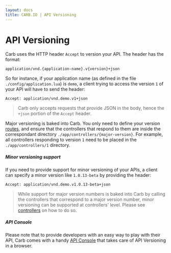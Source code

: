 ```yaml
---
layout: docs
title: CARB.IO | API Versioning
---
```



# API Versioning

Carb uses the HTTP header `Accept` to version your API. The header has the format:

```
application/vnd.{application-name}.v{version}+json
```

So for instance, if your application name (as defined in the file `./config/application.lua`) is `demo`, a client trying to access the version `1` of your API will have to send the header:

```
Accept: application/vnd.demo.v1+json
```

> Carb only accepts requests that provide JSON in the body, hence the `+json` portion of the `Accept` header.

Major versioning is baked into Carb. You only need to define your version [routes](/docs/routes.html), and ensure that the controllers that respond to them are inside the correspondant directory `./app/controllers/{major-version}`. For example, all controllers responding to version `1` need to be placed in the `./app/controllers/1` directory.


##### Minor versioning support

If you need to provide support for minor versioning of your APIs, a client can specify a minor version like `1.0.13-beta` by providing the header:

```
Accept: application/vnd.demo.v1.0.13-beta+json
```

> While support for major version numbers is baked into Carb by calling the controllers that correspond to a major version number, minor versioning can be supported at controllers' level. Please see [controllers](/docs/controllers.html) on how to do so.


##### API Console

Please note that to provide developers with an easy way to play with their API, Carb comes with a handy [API Console](/docs/api_console.html) that takes care of API Versioning in a browser.